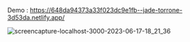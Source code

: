 Demo : https://648da94373a33f023dc9e1fb--jade-torrone-3d53da.netlify.app/ 

![screencapture-localhost-3000-2023-06-17-18_21_36](https://github.com/TahirahRoohi271/)
